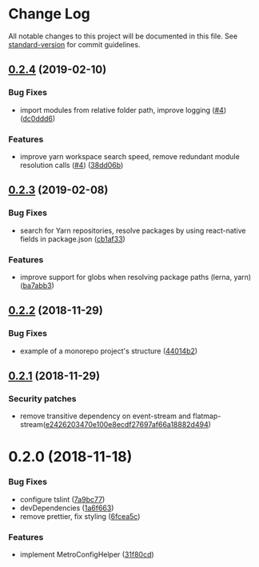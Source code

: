 # Change Log

All notable changes to this project will be documented in this file. See [standard-version](https://github.com/conventional-changelog/standard-version) for commit guidelines.

<a name="0.2.4"></a>
## [0.2.4](https://github.com/flisboac/react-native-monorepo-helper/compare/v0.2.3...v0.2.4) (2019-02-10)


### Bug Fixes

* import modules from relative folder path, improve logging ([#4](https://github.com/flisboac/react-native-monorepo-helper/issues/4)) ([dc0ddd6](https://github.com/flisboac/react-native-monorepo-helper/commit/dc0ddd6))


### Features

* improve yarn workspace search speed, remove redundant module resolution calls ([#4](https://github.com/flisboac/react-native-monorepo-helper/issues/4)) ([38dd06b](https://github.com/flisboac/react-native-monorepo-helper/commit/38dd06b))



<a name="0.2.3"></a>
## [0.2.3](https://github.com/flisboac/react-native-monorepo-helper/compare/v0.2.2...v0.2.3) (2019-02-08)


### Bug Fixes

* search for Yarn repositories, resolve packages by using react-native fields in package.json ([cb1af33](https://github.com/flisboac/react-native-monorepo-helper/commit/cb1af33))


### Features

* improve support for globs when resolving package paths (lerna, yarn) ([ba7abb3](https://github.com/flisboac/react-native-monorepo-helper/commit/ba7abb3))



<a name="0.2.2"></a>
## [0.2.2](https://github.com/flisboac/react-native-monorepo-helper/compare/v0.2.1...v0.2.2) (2018-11-29)


### Bug Fixes

* example of a monorepo project's structure ([44014b2](https://github.com/flisboac/react-native-monorepo-helper/commit/44014b2))



<a name="0.2.1"></a>
## [0.2.1](https://github.com/flisboac/react-native-monorepo-helper/compare/v0.2.0...v0.2.1) (2018-11-29)

### Security patches

* remove transitive dependency on event-stream and flatmap-stream([e2426203470e100e8ecdf27697af66a18882d494](https://github.com/flisboac/react-native-monorepo-helper/commit/e2426203470e100e8ecdf27697af66a18882d494))


<a name="0.2.0"></a>
# 0.2.0 (2018-11-18)


### Bug Fixes

* configure tslint ([7a9bc77](https://github.com/flisboac/react-native-monorepo-helper/commit/7a9bc77))
* devDependencies ([1a6f663](https://github.com/flisboac/react-native-monorepo-helper/commit/1a6f663))
* remove prettier, fix styling ([6fcea5c](https://github.com/flisboac/react-native-monorepo-helper/commit/6fcea5c))


### Features

* implement MetroConfigHelper ([31f80cd](https://github.com/flisboac/react-native-monorepo-helper/commit/31f80cd))
